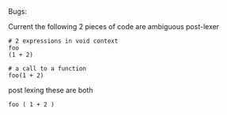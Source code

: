 Bugs:

Current the following 2 pieces of code are ambiguous post-lexer

    # 2 expressions in void context
    foo
    (1 + 2)

    # a call to a function
    foo(1 + 2)

post lexing these are both

    foo ( 1 + 2 )

